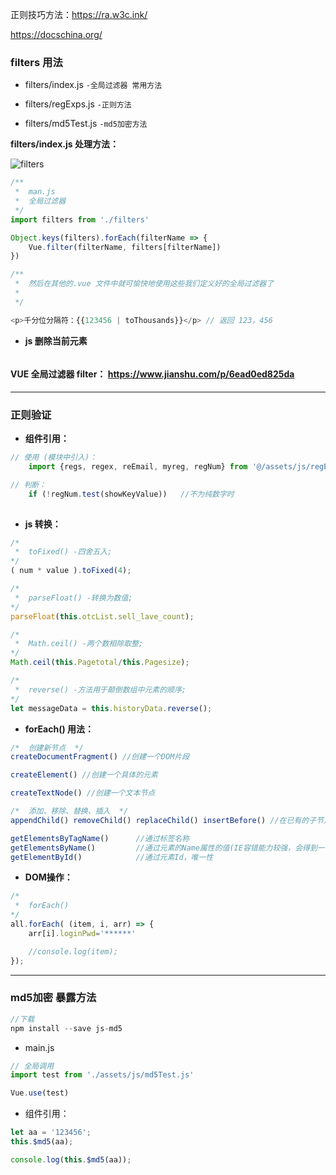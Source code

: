 正则技巧方法：https://ra.w3c.ink/

https://docschina.org/


### filters 用法

- filters/index.js `-全局过滤器 常用方法`

- filters/regExps.js `-正则方法`

- filters/md5Test.js `-md5加密方法`

**filters/index.js 处理方法：**

![filters](https://leijin0416.coding.me/images/08_04/icon-hd_0921_2.jpg) 
```js
/**
 *  man.js
 *  全局过滤器
 */
import filters from './filters'

Object.keys(filters).forEach(filterName => {
    Vue.filter(filterName, filters[filterName])
})

/**
 *  然后在其他的.vue 文件中就可愉快地使用这些我们定义好的全局过滤器了
 *  
 */

<p>千分位分隔符：{{123456 | toThousands}}</p> // 返回 123，456

```

- **js 删除当前元素**

```js

```

#### VUE 全局过滤器 filter： https://www.jianshu.com/p/6ead0ed825da

---

### 正则验证

- **组件引用：**

```js
// 使用 (模块中引入)：
    import {regs, regex, reEmail, myreg, regNum} from '@/assets/js/regExps.js' .

// 判断：
    if (!regNum.test(showKeyValue))   //不为纯数字时
    

```
- **js 转换：**


```js
/*
 *  toFixed() -四舍五入;
*/
( num * value ).toFixed(4);  

/*
 *  parseFloat() -转换为数值;
*/
parseFloat(this.otcList.sell_lave_count); 

/*
 *  Math.ceil() -两个数相除取整;
*/
Math.ceil(this.Pagetotal/this.Pagesize);  

/*
 *  reverse() -方法用于颠倒数组中元素的顺序;
*/
let messageData = this.historyData.reverse();

```

- **forEach() 用法：**

```js
/*  创建新节点  */
createDocumentFragment() //创建一个DOM片段

createElement() //创建一个具体的元素

createTextNode() //创建一个文本节点

/*  添加、移除、替换、插入  */
appendChild() removeChild() replaceChild() insertBefore() //在已有的子节点前插入一个新的子节点

getElementsByTagName()      //通过标签名称
getElementsByName()         //通过元素的Name属性的值(IE容错能力较强，会得到一个数组，其中包括id等于name值的)
getElementById()            //通过元素Id，唯一性

```

- **DOM操作：**

```js
/*
 *  forEach() 
*/
all.forEach( (item, i, arr) => {
    arr[i].loginPwd='******'

    //console.log(item);
});

```

---

### md5加密 暴露方法

```js
//下载
npm install --save js-md5
```

- main.js

```js
// 全局调用
import test from './assets/js/md5Test.js'

Vue.use(test)
```

- 组件引用：

```js
let aa = '123456';
this.$md5(aa);

console.log(this.$md5(aa));
```